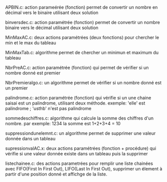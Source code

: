 APBIN.c:
 action parameérée (fonction) permet de convertir un nombre en décimal vers le binaire utilisant deux solution

binversdec.c:
 action paramétrée (fonction) permet de convertir un nombre binaire vers le décimal  utilisant deux solution

MinMaxAC.c:
 deux actions paramétrées (deux fonctions) pour chercher le min et le max du tableau

MinMaxTab.c:
 algorithme permet de chercher un minimun et maximum du tableau 

NbrPreAC.c:
 action paramétrée (fonction) qui permet de vérifier si un nombre donné est premier

NbrPremieralgo.c:
 un algorithme permet de vérifier si un nombre donné est un premier

palindrome.c:
 action paramétrée (fonction) qui vérifie si un une chaine saisai est un palindrome, utilisant deux méthode. 
 exemple: 'elle' est palindrome ; 'usthb' n'est pas palindrome

sommedeschiffres.c:
 algorithme qui calcule la somme des chiffres d'un nombre. par exemple: 1234 la somme est 1+2+3+4 = 10

suppressiondunelemnt.c:
 un algorithme permet de supprimer une valeur donnée dans un tableau

supressionvalAC.x:
 deux actions paramétrées (fonction + procédure) qui vérifie si une valeur donnée existe dans un tableau puis la supprimer

listechainee.c:
 des actions parametrées pour remplir une liste chainées avec FIFO(First In First Out), LIFO(Last In First Out), supprimer un élement à partir d'une position donné et affichge de la liste.